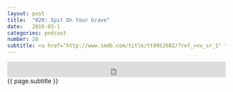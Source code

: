 ```yaml
---
layout: post
title:  "020: Spit On Your Grave"
date:   2016-03-1
categories: podcast
number: 20
subtitle: <a href="http://www.imdb.com/title/tt0952682/?ref_=nv_sr_1" target="_blank">Shotgun Stories</a>! This episode we talk about title expectations, what it means for people to change, our theory to Son's shotgun scars, and Jeff tries to link Shotgun Stories to Romeo & Juliet (what?). <a href="http://www.yourscreenisnotdead.com/audible" target="_blank">Click here</a> to get a free audiobook and support the show!
---
```


<iframe frameborder='0' height='36px' scrolling='no' seamless src='https://simplecast.com/e/28023?style=dark' width='100%'></iframe>

<br>
<span class="episode_text">
{{ page.subtitle }}
</span>
<br><br>
